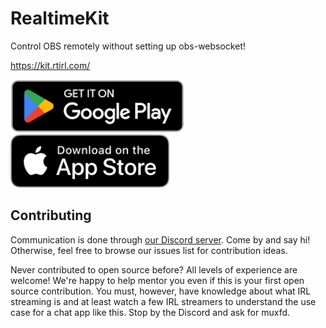 # RealtimeKit

Control OBS remotely without setting up obs-websocket!

https://kit.rtirl.com/

<a href='https://play.google.com/store/apps/details?id=com.rtirl.kit&pcampaignid=pcampaignidMKT-Other-global-all-co-prtnr-py-PartBadge-Mar2515-1'><img alt='Get it on Google Play' height="85" src='./assets/google-play-badge.png'/></a>
<a href="https://apps.apple.com/app/id6443628121"><img alt='Download on the App Store' height="85" src="./assets/apple-download.svg"></a>

## Contributing

Communication is done through [our Discord server](https://discord.gg/UKHJMQs74u). Come by and say hi! Otherwise, feel free to browse our issues list for contribution ideas.

Never contributed to open source before? All levels of experience are welcome! We're happy to help mentor you even if this is your first open source contribution. You must, however, have knowledge about what IRL streaming is and at least watch a few IRL streamers to understand the use case for a chat app like this. Stop by the Discord and ask for muxfd.
